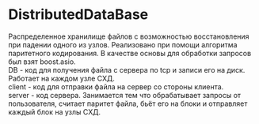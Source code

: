 # DistributedDataBase
Распределенное хранилище файлов с возможностью восстановления при падении одного из узлов. Реализовано при помощи алгоритма паритетного кодирования. В качестве основы для обработки запросов был взят boost.asio.<br>
DB - код для получения файла с сервера по tcp и записи его на диск. Работает на каждом узле СХД.<br>
client - код для отправки файла на сервер со стороны клиента.<br>
server - код сервера. Занимается тем что обрабатывает запросы от пользователя, считает паритет файла, бьёт его на блоки и отправляет каждый блок на узлы СХД.<br>
